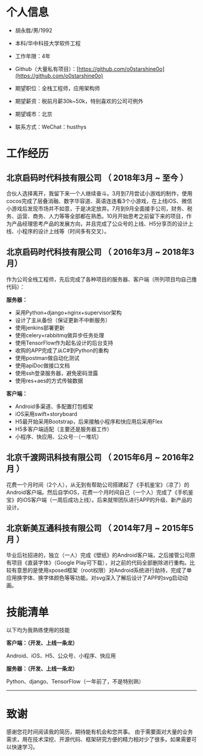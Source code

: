
# 个人信息

 - 胡永胜/男/1992
 - 本科/华中科技大学软件工程
 - 工作年限：4年
 - Github（大量私有项目）：[https://github.com/o0starshine0o](https://github.com/o0starshine0o)

 - 期望职位：全栈工程师，应用架构师
 - 期望薪资：税前月薪30k~50k，特别喜欢的公司可例外
 - 期望城市：北京
 - 联系方式：WeChat：husthys




# 工作经历

## 北京启码时代科技有限公司 （ 2018年3月 ~ 至今 ）

合伙人选择离开，我留下来一个人继续奋斗。3月到7月尝试小游戏的制作，使用cocos完成了层叠消融、数字华容道、英语连连看3个小游戏，在上线iOS、微信小游戏后发现市场并不如意，于是决定放弃。7月到9月全面接手公司，财务、税务、运营、商务、人力等等全部都在熟悉。10月开始思考之前留下来的项目，作为产品经理思考产品的发展方向，并且完成了公众号的上线、H5分享页的设计上线、小程序的设计上线等（时间多有交叉）。

## 北京启码时代科技有限公司 （ 2016年3月 ~ 2018年3月）

作为公司全栈工程师，先后完成了各种项目的服务器、客户端（所列项目均自己撸代码）：

**服务器：**
* 采用Python+django+nginx+supervisor架构
* 设计了主从备份（保证更新不中断服务）
* 使用jenkins部署更新
* 使用celery+rabbitmq做异步任务处理
* 使用TensorFlow作为起名设计的后台支持
* 收购的APP完成了从C#到Python的重构
* 使用postman做自动化测试
* 使用apiDoc做接口文档
* 使用ssh登录服务器，避免密码泄露
* 使用res+aes的方式传输数据

**客户端：**
* Android多渠道、多配置打包框架
* iOS采用swift+storyboard
* H5最开始采用Bootstrap，后来接触小程序和快应用后采用Flex
* H5多客户端适配（主要还是服务器工作）
* 小程序、快应用、公众号···（一堆坑）


  
## 北京千渡网讯科技有限公司 （ 2015年6月 ~ 2016年2月 ）

花费一个月时间（2个人），从无到有帮助公司搭建起了《手机鉴宝》（凉了）的Android客户端。然后自学iOS，花费一个月时间自己（一个人）完成了《手机鉴宝》的iOS客户端（一周后成功上线）。后来就带团队进行APP的升级、新产品的设计。


  
## 北京新美互通科技有限公司 （ 2014年7月 ~ 2015年5月 ）

毕业后社招进的，独立（一人）完成《壁纸》的Android客户端，之后接管公司原有项目《直装字体》（Google Play可下载），对之前的代码全部删除进行重构。比较有意思的是使用xposed框架（root权限）对Android系统进行劫持，完成了单应用换字体、换字体颜色等等功能。对svg深入了解后设计了APP的svg启动动画。


    
    
# 技能清单

以下均为我熟练使用的技能

**客户端：（开发、上线一条龙）**

Android、iOS、H5、公众号、小程序、快应用

**服务器：（开发、上线一条龙）**

Python、django、TensorFlow（一年前了，不是特别熟）


      


---      
# 致谢
感谢您花时间阅读我的简历，期待能有机会和您共事。
由于需要面对大量的业务需求，用在技术深挖、开源代码、框架研究方便的精力相对少了很多。如果需要可以快速学习。

